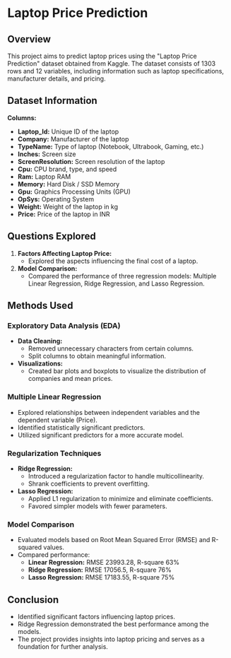 # Laptop Price Prediction

## Overview
This project aims to predict laptop prices using the "Laptop Price Prediction" dataset obtained from Kaggle. The dataset consists of 1303 rows and 12 variables, including information such as laptop specifications, manufacturer details, and pricing.

## Dataset Information
**Columns:**
- **Laptop_Id:** Unique ID of the laptop
- **Company:** Manufacturer of the laptop
- **TypeName:** Type of laptop (Notebook, Ultrabook, Gaming, etc.)
- **Inches:** Screen size
- **ScreenResolution:** Screen resolution of the laptop
- **Cpu:** CPU brand, type, and speed
- **Ram:** Laptop RAM
- **Memory:** Hard Disk / SSD Memory
- **Gpu:** Graphics Processing Units (GPU)
- **OpSys:** Operating System
- **Weight:** Weight of the laptop in kg
- **Price:** Price of the laptop in INR

## Questions Explored
1. **Factors Affecting Laptop Price:**
   - Explored the aspects influencing the final cost of a laptop.
2. **Model Comparison:**
   - Compared the performance of three regression models: Multiple Linear Regression, Ridge Regression, and Lasso Regression.

## Methods Used
### Exploratory Data Analysis (EDA)
- **Data Cleaning:**
  - Removed unnecessary characters from certain columns.
  - Split columns to obtain meaningful information.
- **Visualizations:**
  - Created bar plots and boxplots to visualize the distribution of companies and mean prices.

### Multiple Linear Regression
- Explored relationships between independent variables and the dependent variable (Price).
- Identified statistically significant predictors.
- Utilized significant predictors for a more accurate model.

### Regularization Techniques
- **Ridge Regression:**
  - Introduced a regularization factor to handle multicollinearity.
  - Shrank coefficients to prevent overfitting.
- **Lasso Regression:**
  - Applied L1 regularization to minimize and eliminate coefficients.
  - Favored simpler models with fewer parameters.

### Model Comparison
- Evaluated models based on Root Mean Squared Error (RMSE) and R-squared values.
- Compared performance:
  - **Linear Regression:** RMSE 23993.28, R-square 63%
  - **Ridge Regression:** RMSE 17056.5, R-square 76%
  - **Lasso Regression:** RMSE 17183.55, R-square 75%

## Conclusion
- Identified significant factors influencing laptop prices.
- Ridge Regression demonstrated the best performance among the models.
- The project provides insights into laptop pricing and serves as a foundation for further analysis.
